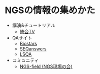 # NGSの情報の集めかた
- 講演&チュートリアル
  - [統合TV](http://togotv.dbcls.jp/ja/)
- QAサイト
  - [Biostars](https://www.biostars.org/)
  - [SEQanswers](http://seqanswers.com/)
  - [LSQA](http://qa.lifesciencedb.jp/)
- コミュニティ 
  - [NGS-field (NGS現場の会)](http://ngs-field.org/)
